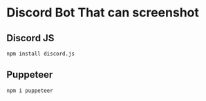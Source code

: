 # Discord Bot That can screenshot

## Discord JS
`npm install discord.js`

## Puppeteer
`npm i puppeteer`


